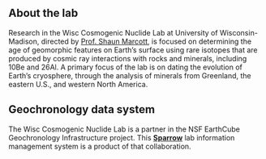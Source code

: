 ## About the lab

Research in the Wisc Cosmogenic Nuclide Lab at University of Wisconsin-Madison, directed by [Prof. Shaun Marcott](http://proglacial.com/), is focused on determining the age of geomorphic features on Earth’s surface using rare isotopes that are produced by cosmic ray interactions with rocks and minerals, including 10Be and 26Al. A primary focus of the lab is on dating the evolution of Earth’s cryosphere, through the analysis of minerals from Greenland, the eastern U.S., and western North America.

## Geochronology data system

The Wisc Cosmogenic Nuclide Lab is a partner in the
NSF EarthCube Geochronology Infrastructure project. This
[**Sparrow**](https://sparrow-data.org) lab information management system
is a product of that collaboration.
